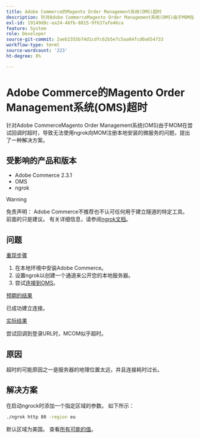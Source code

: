 ```yaml
---
title: Adobe Commerce的Magento Order Management系统(OMS)超时
description: 针对Adobe CommerceMagento Order Management系统(OMS)由于MOM在尝试回调时超时，导致无法使用ngrok向MOM注册本地安装的微服务的问题，提出了一种解决方案。
exl-id: 19149d8c-ea24-46fb-8815-9f637afe46ca
feature: System
role: Developer
source-git-commit: 2aeb2355b74d1cdfc62b5e7c5aa04fcd0a654733
workflow-type: tm+mt
source-wordcount: '223'
ht-degree: 0%

---
```


# Adobe Commerce的Magento Order Management系统(OMS)超时

针对Adobe CommerceMagento Order Management系统(OMS)由于MOM在尝试回调时超时，导致无法使用ngrok向MOM注册本地安装的微服务的问题，提出了一种解决方案。

## 受影响的产品和版本

* Adobe Commerce 2.3.1
* OMS
* ngrok

>[!WARNING]
>
>免责声明： Adobe Commerce不推荐也不认可任何用于建立隧道的特定工具。 前面的只是建议。 有关详细信息，请参阅[ngrok文档](https://ngrok.com/docs)。

## 问题

<u>重现步骤</u>

1. 在本地环境中安装Adobe Commerce。
1. 设置ngrok以创建一个通道来公开您的本地服务器。
1. 尝试[连接到OMS](https://commerce-docs.github.io/oms-documentation-archive/integration/connector/setup-tutorial/)。

<u>预期的结果</u>

已成功建立连接。

<u>实际结果</u>

尝试回调到登录URL时，MCOM似乎超时。

## 原因

超时的可能原因之一是服务器的地理位置太远，并且连接耗时过长。

## 解决方案

在启动ngrock时添加一个指定区域的参数。 如下所示：

```bash
./ngrok http 80 -region eu
```

默认区域为美国。 查看[所有可能的值](https://ngrok.com/docs#config_region)。
